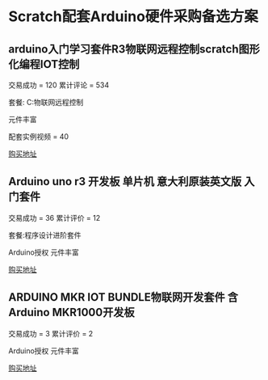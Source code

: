 # Scratch配套Arduino硬件采购备选方案

## arduino入门学习套件R3物联网远程控制scratch图形化编程IOT控制

交易成功 = 120
累计评论 = 534

套餐: C:物联网远程控制

元件丰富

配套实例视频 = 40

[购买地址](https://item.taobao.com/item.htm?spm=a230r.1.14.83.3903a739w4LK4y&id=573070414392&ns=1&abbucket=2#detail)



## Arduino uno r3 开发板 单片机 意大利原装英文版 入门套件 

交易成功 = 36
累计评价 = 12

套餐:程序设计进阶套件

Arduino授权
元件丰富

[购买地址](https://item.taobao.com/item.htm?id=538536808759)




## ARDUINO MKR IOT BUNDLE物联网开发套件 含Arduino MKR1000开发板 

交易成功 = 3
累计评价 = 2

Arduino授权
元件丰富

[购买地址](https://item.taobao.com/item.htm?spm=a1z10.5-c-s.w4002-17798475675.32.46251825y5QIqJ&id=577628212398)